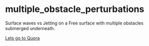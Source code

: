 # multiple_obstacle_perturbations
 Surface waves vs Jetting on a Free surface with multiple obstacles submerged underneath.


[Lets go to Quora](https://www.quora.com)
